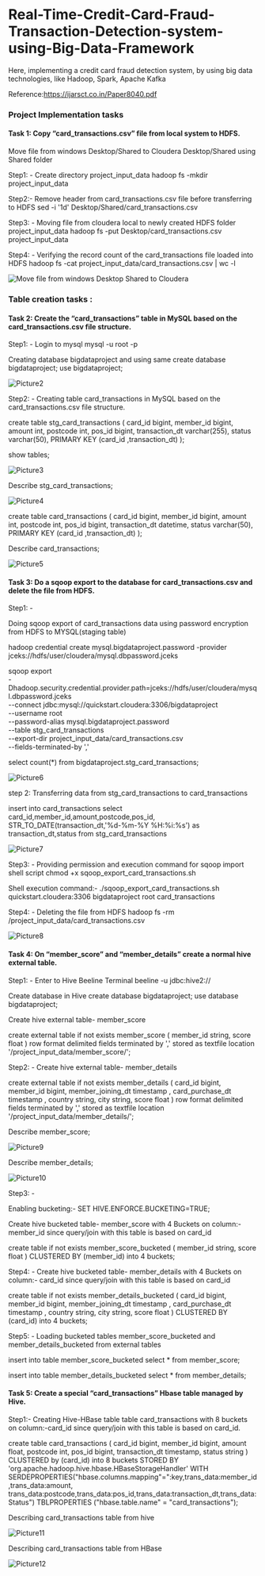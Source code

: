 # Real-Time-Credit-Card-Fraud-Transaction-Detection-system-using-Big-Data-Framework
Here, implementing a credit card fraud detection system, by using big data technologies, like Hadoop, Spark, Apache Kafka

Reference:https://ijarsct.co.in/Paper8040.pdf

### Project Implementation tasks
#### Task 1: Copy “card_transactions.csv” file from local system to HDFS.
Move file from windows Desktop/Shared to Cloudera Desktop/Shared using Shared folder

Step1: -
Create directory project_input_data
hadoop fs -mkdir project_input_data

Step2:-
Remove header from card_transactions.csv file before transferring to HDFS
sed -i '1d'  Desktop/Shared/card_transactions.csv 

Step3: -
Moving file from cloudera local to newly created HDFS folder project_input_data
hadoop fs -put Desktop/card_transactions.csv project_input_data

Step4: -
Verifying the record count of the card_transactions file loaded into HDFS 
hadoop fs -cat project_input_data/card_transactions.csv | wc -l

![Move file from windows Desktop Shared to Cloudera](https://github.com/laijupjoy/Real-Time-Credit-Card-Fraud-Transaction-Detection-system-using-Big-Data-Framework/assets/87544051/e2d55add-ad59-4cac-acf6-bc96f0ea6b8c)

### Table creation tasks :

#### Task 2: Create the “card_transactions” table in MySQL based on the card_transactions.csv file structure.
Step1: -
Login to mysql 
mysql -u root -p

Creating database bigdataproject and using same 
create database bigdataproject;
use bigdataproject;

![Picture2](https://github.com/laijupjoy/Real-Time-Credit-Card-Fraud-Transaction-Detection-system-using-Big-Data-Framework/assets/87544051/d07bc295-c541-4bb2-ade2-ce7d146c16ed)

Step2: -
Creating table card_transactions in MySQL based on the card_transactions.csv file structure.

create table stg_card_transactions (
card_id bigint,
member_id bigint,
amount int,
postcode int,
pos_id bigint,
transaction_dt varchar(255),
status varchar(50),
PRIMARY KEY (card_id ,transaction_dt)
);

show tables;

![Picture3](https://github.com/laijupjoy/Real-Time-Credit-Card-Fraud-Transaction-Detection-system-using-Big-Data-Framework/assets/87544051/56835110-c82b-48ba-b79d-227afcb6ed19)

Describe stg_card_transactions;

![Picture4](https://github.com/laijupjoy/Real-Time-Credit-Card-Fraud-Transaction-Detection-system-using-Big-Data-Framework/assets/87544051/6fa9bc03-f0c3-4878-a2d0-d9dd98717717)

create table card_transactions (
card_id bigint,
member_id bigint,
amount int,
postcode int,
pos_id bigint,
transaction_dt datetime,
status varchar(50),
PRIMARY KEY (card_id ,transaction_dt)
);

Describe card_transactions;

![Picture5](https://github.com/laijupjoy/Real-Time-Credit-Card-Fraud-Transaction-Detection-system-using-Big-Data-Framework/assets/87544051/0195df7d-31c2-45f0-a410-267fd83e8773)

#### Task 3: Do a sqoop export to the database for card_transactions.csv and delete the file from HDFS.
Step1: -

Doing sqoop export of card_transactions data using password encryption from HDFS to MYSQL(staging table)

hadoop credential create mysql.bigdataproject.password -provider jceks://hdfs/user/cloudera/mysql.dbpassword.jceks

sqoop export \
-Dhadoop.security.credential.provider.path=jceks://hdfs/user/cloudera/mysql.dbpassword.jceks \
--connect jdbc:mysql://quickstart.cloudera:3306/bigdataproject \
--username root \
--password-alias mysql.bigdataproject.password \
--table stg_card_transactions  \
--export-dir project_input_data/card_transactions.csv \
--fields-terminated-by ','

select count(*) from bigdataproject.stg_card_transactions;

![Picture6](https://github.com/laijupjoy/Real-Time-Credit-Card-Fraud-Transaction-Detection-system-using-Big-Data-Framework/assets/87544051/4b2c2297-3aea-464b-bf48-a38ee2e69f32)

step 2:
Transferring data from stg_card_transactions to card_transactions

insert into card_transactions select card_id,member_id,amount,postcode,pos_id, STR_TO_DATE(transaction_dt,'%d-%m-%Y %H:%i:%s') as transaction_dt,status  from stg_card_transactions

![Picture7](https://github.com/laijupjoy/Real-Time-Credit-Card-Fraud-Transaction-Detection-system-using-Big-Data-Framework/assets/87544051/b76f9f6b-3c10-4175-830c-ef98ab38915d)

Step3: -
Providing permission and execution command for sqoop import shell script
chmod +x sqoop_export_card_transactions.sh

Shell execution command:-
./sqoop_export_card_transactions.sh quickstart.cloudera:3306 bigdataproject root card_transactions

Step4: -
Deleting the file from HDFS
hadoop fs -rm /project_input_data/card_transactions.csv

![Picture8](https://github.com/laijupjoy/Real-Time-Credit-Card-Fraud-Transaction-Detection-system-using-Big-Data-Framework/assets/87544051/b779a5e1-a5f6-4568-8f2f-e1a4db6885bd)

#### Task 4: On “member_score” and “member_details” create a normal hive external table.
Step1: -
Enter to Hive Beeline Terminal
beeline -u jdbc:hive2://

Create database in Hive 
create database bigdataproject;
use database bigdataproject;

Create hive external table- member_score 

create external table if not exists member_score 
(
 member_id string,
 score float
)
row format delimited fields terminated by ',' 
stored as textfile 
location '/project_input_data/member_score/';

Step2: -
Create hive external table- member_details 

create external table if not exists member_details 
(
card_id bigint,
member_id bigint,
member_joining_dt timestamp ,
card_purchase_dt timestamp ,
country string,
city string,
score float
)
row format delimited fields terminated by ',' 
stored as textfile 
location '/project_input_data/member_details/';

Describe member_score;

![Picture9](https://github.com/laijupjoy/Real-Time-Credit-Card-Fraud-Transaction-Detection-system-using-Big-Data-Framework/assets/87544051/32a3d290-6faf-454b-a6bf-020dff3023e1)

Describe member_details;

![Picture10](https://github.com/laijupjoy/Real-Time-Credit-Card-Fraud-Transaction-Detection-system-using-Big-Data-Framework/assets/87544051/fc45930a-e722-4ca5-bab6-cd89c3eb0df8)

Step3: -

Enabling bucketing:- 
SET HIVE.ENFORCE.BUCKETING=TRUE;

Create hive bucketed table- member_score with 4 Buckets on column:- member_id since query/join with this table is based on card_id

create table if not exists member_score_bucketed
(
 member_id string,
 score float
)
CLUSTERED BY (member_id) into 4 buckets;

Step4: -
Create hive bucketed table- member_details with 4 Buckets on column:- card_id since query/join with this table is based on card_id

create table if not exists member_details_bucketed
(
card_id bigint,
member_id bigint,
member_joining_dt timestamp ,
card_purchase_dt timestamp ,
country string,
city string,
score float
)
CLUSTERED BY (card_id) into 4 buckets;


Step5: -
Loading bucketed tables member_score_bucketed and member_details_bucketed from external tables

insert into table member_score_bucketed
select * from member_score;

insert into table member_details_bucketed
select * from member_details;

#### Task 5: Create a special “card_transactions” Hbase table managed by Hive.
Step1:- Creating Hive-HBase table table card_transactions with 8 buckets on column:-card_id since query/join with this table is based on card_id.

create table card_transactions 
(
card_id bigint,
member_id bigint,
amount float,
postcode int,
pos_id bigint,
transaction_dt timestamp,
status string
)
CLUSTERED by (card_id) into 8 buckets
STORED BY 'org.apache.hadoop.hive.hbase.HBaseStorageHandler' 
WITH SERDEPROPERTIES("hbase.columns.mapping"=":key,trans_data:member_id,trans_data:amount, trans_data:postcode,trans_data:pos_id,trans_data:transaction_dt,trans_data:Status")
TBLPROPERTIES ("hbase.table.name" = "card_transactions");

Describing card_transactions table from hive

![Picture11](https://github.com/laijupjoy/Real-Time-Credit-Card-Fraud-Transaction-Detection-system-using-Big-Data-Framework/assets/87544051/ea0658bc-f6f6-49bb-8dce-3555fd3a40dc)

Describing card_transactions table from HBase

![Picture12](https://github.com/laijupjoy/Real-Time-Credit-Card-Fraud-Transaction-Detection-system-using-Big-Data-Framework/assets/87544051/c2549062-07d0-42c0-9d26-e4a6ec4d2b77)











 


